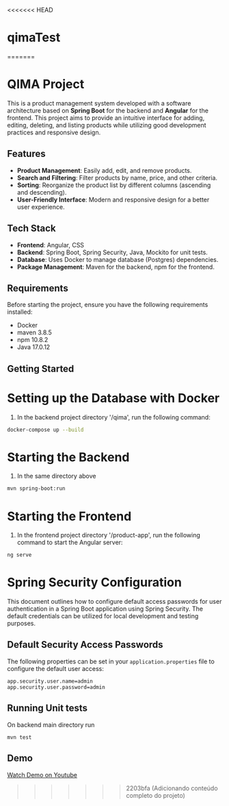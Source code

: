 <<<<<<< HEAD
# qimaTest
=======
# QIMA Project

This is a product management system developed with a software architecture based on **Spring Boot** for the backend and **Angular** for the frontend. This project aims to provide an intuitive interface for adding, editing, deleting, and listing products while utilizing good development practices and responsive design.

## Features
- **Product Management**: Easily add, edit, and remove products.
- **Search and Filtering**: Filter products by name, price, and other criteria.
- **Sorting**: Reorganize the product list by different columns (ascending and descending).
- **User-Friendly Interface**: Modern and responsive design for a better user experience.

## Tech Stack
- **Frontend**: Angular, CSS
- **Backend**: Spring Boot, Spring Security, Java, Mockito for unit tests.
- **Database**: Uses Docker to manage database (Postgres) dependencies.
- **Package Management**: Maven for the backend, npm for the frontend.

## Requirements
Before starting the project, ensure you have the following requirements installed:

* Docker
* maven 3.8.5
* npm 10.8.2
* Java 17.0.12

## Getting Started

# Setting up the Database with Docker
1) In the backend project directory '/qima', run the following command:
```bash
docker-compose up --build
```

# Starting the Backend
1) In the same directory above
```bash
mvn spring-boot:run
```

# Starting the Frontend
1) In the frontend project directory '/product-app', run the following command to start the Angular server:
```bash
ng serve
```

# Spring Security Configuration

This document outlines how to configure default access passwords for user authentication in a Spring Boot application using Spring Security. The default credentials can be utilized for local development and testing purposes.

## Default Security Access Passwords

The following properties can be set in your `application.properties` file to configure the default user access:

```properties
app.security.user.name=admin
app.security.user.password=admin
```

## Running Unit tests
On backend main directory run

```properties
mvn test
```

## Demo
[Watch Demo on Youtube](https://youtu.be/RIsA3FVIdf4)
>>>>>>> 2203bfa (Adicionando conteúdo completo do projeto)

